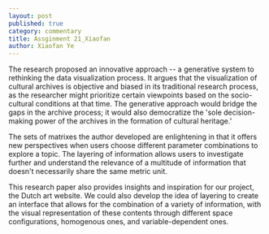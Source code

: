 ```yaml
---
layout: post
published: true
category: commentary
title: Assginment 21_Xiaofan
author: Xiaofan Ye
---
```

The research proposed an innovative approach -- a generative system to rethinking the data visualization process. It argues that the visualization of cultural archives is objective and biased in its traditional research process, as the researcher might prioritize certain viewpoints based on the socio-cultural conditions at that time. The generative approach would bridge the gaps in the archive process; it would also democratize the 'sole decision-making power of the archives in the formation of cultural heritage.'

The sets of matrixes the author developed are enlightening in that it offers new perspectives when users choose different parameter combinations to explore a topic. The layering of information allows users to investigate further and understand the relevance of a multitude of information that doesn't necessarily share the same metric unit.

This research paper also provides insights and inspiration for our project, the Dutch art website. We could also develop the idea of layering to create an interface that allows for the combination of a variety of information, with the visual representation of these contents through different space configurations, homogenous ones, and variable-dependent ones.
